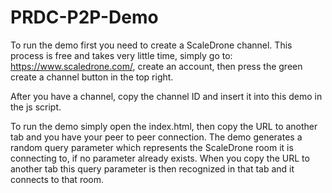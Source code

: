 # PRDC-P2P-Demo
To run the demo first you need to create a ScaleDrone channel. This process is free and takes very little time, simply go to: https://www.scaledrone.com/, create an account, then press the green create a channel button in the top right.

After you have a channel, copy the channel ID and insert it into this demo in the js script.

To run the demo simply open the index.html, then copy the URL to another tab and you have your peer to peer connection. The demo generates a random query parameter which represents the ScaleDrone room it is connecting to, if no parameter already exists. When you copy the URL to another tab this query parameter is then recognized in that tab and it connects to that room.

